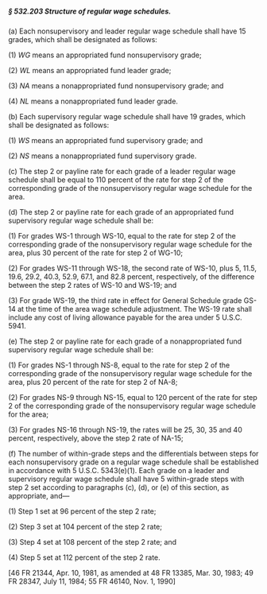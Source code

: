 ##### § 532.203 Structure of regular wage schedules. #####

(a) Each nonsupervisory and leader regular wage schedule shall have 15 grades, which shall be designated as follows:

(1) *WG* means an appropriated fund nonsupervisory grade;

(2) *WL* means an appropriated fund leader grade;

(3) *NA* means a nonappropriated fund nonsupervisory grade; and

(4) *NL* means a nonappropriated fund leader grade.

(b) Each supervisory regular wage schedule shall have 19 grades, which shall be designated as follows:

(1) *WS* means an appropriated fund supervisory grade; and

(2) *NS* means a nonappropriated fund supervisory grade.

(c) The step 2 or payline rate for each grade of a leader regular wage schedule shall be equal to 110 percent of the rate for step 2 of the corresponding grade of the nonsupervisory regular wage schedule for the area.

(d) The step 2 or payline rate for each grade of an appropriated fund supervisory regular wage schedule shall be:

(1) For grades WS-1 through WS-10, equal to the rate for step 2 of the corresponding grade of the nonsupervisory regular wage schedule for the area, plus 30 percent of the rate for step 2 of WG-10;

(2) For grades WS-11 through WS-18, the second rate of WS-10, plus 5, 11.5, 19.6, 29.2, 40.3, 52.9, 67.1, and 82.8 percent, respectively, of the difference between the step 2 rates of WS-10 and WS-19; and

(3) For grade WS-19, the third rate in effect for General Schedule grade GS-14 at the time of the area wage schedule adjustment. The WS-19 rate shall include any cost of living allowance payable for the area under 5 U.S.C. 5941.

(e) The step 2 or payline rate for each grade of a nonappropriated fund supervisory regular wage schedule shall be:

(1) For grades NS-1 through NS-8, equal to the rate for step 2 of the corresponding grade of the nonsupervisory regular wage schedule for the area, plus 20 percent of the rate for step 2 of NA-8;

(2) For grades NS-9 through NS-15, equal to 120 percent of the rate for step 2 of the corresponding grade of the nonsupervisory regular wage schedule for the area;

(3) For grades NS-16 through NS-19, the rates will be 25, 30, 35 and 40 percent, respectively, above the step 2 rate of NA-15;

(f) The number of within-grade steps and the differentials between steps for each nonsupervisory grade on a regular wage schedule shall be established in accordance with 5 U.S.C. 5343(e)(1). Each grade on a leader and supervisory regular wage schedule shall have 5 within-grade steps with step 2 set according to paragraphs (c), (d), or (e) of this section, as appropriate, and—

(1) Step 1 set at 96 percent of the step 2 rate;

(2) Step 3 set at 104 percent of the step 2 rate;

(3) Step 4 set at 108 percent of the step 2 rate; and

(4) Step 5 set at 112 percent of the step 2 rate.

[46 FR 21344, Apr. 10, 1981, as amended at 48 FR 13385, Mar. 30, 1983; 49 FR 28347, July 11, 1984; 55 FR 46140, Nov. 1, 1990]